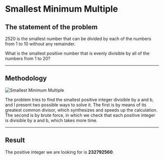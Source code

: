 # Smallest Minimum Multiple

## The statement of the problem

2520 is the smallest number that can be divided by each of the numbers from 1 to 10 without any remainder.

What is the smallest positive number that is evenly divisible by all of the numbers from 1 to 20?

----------------------------------
## Methodology

![Smallest Minimum Multiple](https://user-images.githubusercontent.com/91080406/210186180-ad49802a-1a1c-4869-9dbc-56cec4d1f160.png)


The problem tries to find the smallest positive integer divisible by a and b, and I present two possible ways to solve it. The first is by means of its greatest common divisor, which synthesizes and speeds up the calculation. The second is by brute force, in which we check that each positive integer is divisible by a and b, which takes more time.

------------------------------------
## Result

The positive integer we are looking for is **232792560**.

